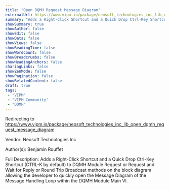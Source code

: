```yaml
---
title: "Open DQMH Request Message Diagram"
externalUrl: https://www.vipm.io/package/neosoft_technologies_inc_lib_open_dqmh_request_message_diagram
summary: "Adds a Right-Click Shortcut and a Quick Drop Ctrl-Key Shortcut (CTRL-K by default) to DQMH Module Request or Request and Wait for Reply or Round Trip Broadcast methods on the block diagram allowing the developer to quickly open the Message Diagram of the Message Handling Loop within the DQMH Module Main VI.."
showSummary: true
showAuthor: false
showEdit: false
showData: false
showViews: false
showReadingTime: false
showWordCount: false
showBreadcrumbs: false
showHeadingAnchors: false
sharingLinks: false
showZenMode: false
showPagination: false
showRelatedContent: false
draft: true
tags:
 - "VIPM"
 - "VIPM Community"
 - "DQMH"
---
```


Redirecting to https://www.vipm.io/package/neosoft_technologies_inc_lib_open_dqmh_request_message_diagram

Vendor: Neosoft Technologies Inc

Author(s): Benjamin Rouffet
 
Full Description:
Adds a Right-Click Shortcut and a Quick Drop Ctrl-Key Shortcut (CTRL-K by default) to DQMH Module Request or Request and Wait for Reply or Round Trip Broadcast methods on the block diagram allowing the developer to quickly open the Message Diagram of the Message Handling Loop within the DQMH Module Main VI.